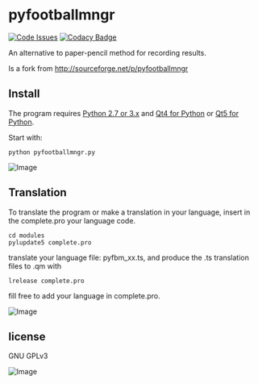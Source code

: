 pyfootballmngr
==============

[![Code Issues](https://www.quantifiedcode.com/api/v1/project/510d01cdfb734c9e96dd65912b38d130/badge.svg)](https://www.quantifiedcode.com/app/project/510d01cdfb734c9e96dd65912b38d130)
[![Codacy Badge](https://api.codacy.com/project/badge/Grade/62f5afb25e4e45bcb487c9fde7860b84)](https://www.codacy.com/app/MarkusHackspacher/pyfootballmngr?utm_source=github.com&amp;utm_medium=referral&amp;utm_content=MarkusHackspacher/pyfootballmngr&amp;utm_campaign=Badge_Grade)

An alternative to paper-pencil method for recording results.

Is a fork from http://sourceforge.net/p/pyfootballmngr

Install
-------

The program requires [Python 2.7 or 3.x](http://www.python.org/download/) 
and [Qt4 for Python](http://www.riverbankcomputing.com/software/pyqt/download)
or [Qt5 for Python](http://www.riverbankcomputing.com/software/pyqt/download5).

Start with:

```python pyfootballmngr.py```

![Image](misc/pyfootballmngr_en.png "pyfootballmngr screenshot.")

Translation
-----------

To translate the program or make a translation in your language,
insert in the complete.pro your language code.

```
cd modules
pylupdate5 complete.pro
```

translate your language file: pyfbm_xx.ts, and produce the .ts translation files to .qm with

```
lrelease complete.pro
```

fill free to add your language in complete.pro.

![Image](misc/pyfbm_updatematch_en.png "pyfootballmngr updatematch screenshot.")

license
-------

GNU GPLv3

![Image](misc/pyfootballmngr.png "pyfootballmngr Qt4 screenshot.")

